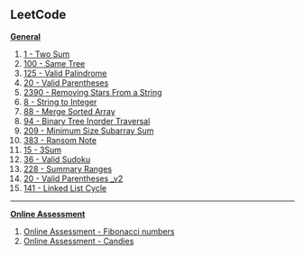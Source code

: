 <section>
  <h1>LeetCode</h1>
</section>

<section>
  <a href="https://github.com/ShaharAshe/LeetCode" alt="General"><b><p> General </p></b></a>
  <ol>
    <a href="https://github.com/ShaharAshe/LeetCode/blob/main/leetcode-1-Two_Sum.cpp" alt="1 - Two Sum"><li> 1 - Two Sum </li></a>
    <a href="https://github.com/ShaharAshe/LeetCode/blob/main/leetcode-100-Same_Tree.cpp" alt="100 - Same Tree"><li> 100 - Same Tree </li></a>
    <a href="https://github.com/ShaharAshe/LeetCode/blob/main/leetcode-125-Valid_Palindrome.cpp" alt="125 - Valid Palindrome"><li> 125 - Valid Palindrome </li></a>
    <a href="https://github.com/ShaharAshe/LeetCode/blob/main/leetcode-20-Valid_Parentheses.cpp" alt="20 - Valid Parentheses"><li> 20 - Valid Parentheses </li></a>
    <a href="https://github.com/ShaharAshe/LeetCode/blob/main/leetcode-2390-Removing_Stars_From_a_String.cpp" alt="2390 - Removing Stars From a String"><li> 2390 - Removing Stars From a String </li></a>
    <a href="https://github.com/ShaharAshe/LeetCode/blob/main/leetcode-8-String_to_Integer.cpp" alt="8 - String to Integer"><li> 8 - String to Integer </li></a>
    <a href="https://github.com/ShaharAshe/LeetCode/blob/main/leetcode-88-Merge_Sorted_Array.cpp" alt="88 - Merge Sorted Array"><li> 88 - Merge Sorted Array </li></a>
    <a href="https://github.com/ShaharAshe/LeetCode/blob/main/leetcode-94-Binary_Tree_Inorder_Traversal.cpp" alt="94 - Binary Tree Inorder Traversal"><li> 94 - Binary Tree Inorder Traversal </li></a>
    <a href="https://github.com/ShaharAshe/LeetCode/blob/main/%E2%80%8F%E2%80%8Fleetcode-209-Minimum_Size_Subarray_Sum.cpp" alt="209 - Minimum Size Subarray_Sum"><li> 209 - Minimum Size Subarray Sum </li></a>
    <a href="https://github.com/ShaharAshe/LeetCode/blob/main/%E2%80%8F%E2%80%8Fleetcode-383-Ransom_Note.cpp" alt="383 - Ransom Note"><li> 383 - Ransom Note </li></a>
    <a href="https://github.com/ShaharAshe/LeetCode/blob/main/leetcode_15_3Sum.java" alt="15 - 3Sum"><li> 15 - 3Sum </li></a>
    <a href="https://github.com/ShaharAshe/LeetCode/blob/main/leetcode-36-Valid_Sudoku.cpp" alt="36 - Valid Sudoku"><li> 36 - Valid Sudoku </li></a>
    <a href="https://github.com/ShaharAshe/LeetCode/blob/main/leetcode_228_SummaryRanges.java" alt="228 - Summary Ranges"><li> 228 - Summary Ranges </li></a>
    <a href="https://github.com/ShaharAshe/LeetCode/blob/main/leetcode-20-Valid_Parentheses_v2.cpp" alt="20 - Valid Parentheses _v2"><li> 20 - Valid Parentheses _v2 </li></a>
    <a href="https://github.com/ShaharAshe/LeetCode/blob/main/leetcode-141-Linked_list_cycle.cpp" alt="141 - Linked List Cycle"><li> 141 - Linked List Cycle </li></a>
  </ol>
</section>

<hr>

<section>
  <a href="https://github.com/ShaharAshe/LeetCode/tree/main/onlineAssessment" alt="Online Assessment"><b><p> Online Assessment </p></b></a>
  <ol>
    <a href="https://github.com/ShaharAshe/LeetCode/blob/main/onlineAssessment/leetcode-onlineAssessment-Fibonacci_numbers.cpp" alt="Online Assessment - Fibonacci numbers"><li> Online Assessment - Fibonacci numbers </li></a>
    <a href="https://github.com/ShaharAshe/LeetCode/blob/main/onlineAssessment/%E2%80%8F%E2%80%8Fleetcode-onlineAssessment-Candies.cpp" alt="Online Assessment - Candies"><li> Online Assessment - Candies </li></a>
  </ol>
</section>
